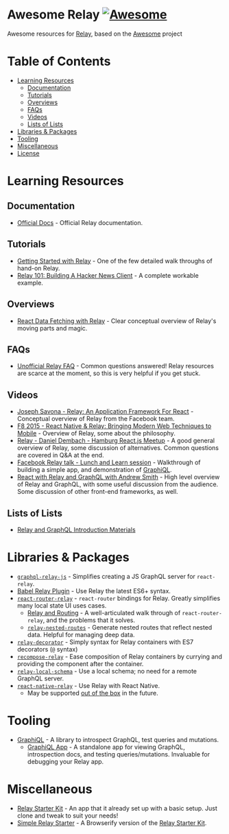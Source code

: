 # Awesome Relay [![Awesome](https://cdn.rawgit.com/sindresorhus/awesome/d7305f38d29fed78fa85652e3a63e154dd8e8829/media/badge.svg)](https://github.com/sindresorhus/awesome)
Awesome resources for [Relay](https://github.com/facebook/relay), based on the [Awesome](https://github.com/sindresorhus/awesome/) project

# Table of Contents
- [Learning Resources](https://github.com/expede/awesome-relay#learning-resources)
  - [Documentation](https://github.com/expede/awesome-relay#documentation)
  - [Tutorials](https://github.com/expede/awesome-relay#tutorials)
  - [Overviews](https://github.com/expede/awesome-relay#overviews)
  - [FAQs](https://github.com/expede/awesome-relay#faqs)
  - [Videos](https://github.com/expede/awesome-relay#videos)
  - [Lists of Lists](https://github.com/expede/awesome-relay#lists-of-lists)
- [Libraries & Packages](https://github.com/expede/awesome-relay/blob/master/README.md#libraries--packages)
- [Tooling](https://github.com/expede/awesome-relay#tooling)
- [Miscellaneous](https://github.com/expede/awesome-relay#miscellaneous)
- [License](https://github.com/expede/awesome-relay#license)

# Learning Resources
## Documentation
- [Official Docs](https://facebook.github.io/relay/docs/getting-started.html#content) - Official Relay documentation.

## Tutorials
- [Getting Started with Relay](https://auth0.com/blog/2015/10/06/getting-started-with-relay/) - One of the few detailed walk throughs of hand-on Relay.
- [Relay 101: Building A Hacker News Client](https://medium.com/@clayallsopp/relay-101-building-a-hacker-news-client-bb8b2bdc76e6#.1i64q1pf9) - A complete workable example.

## Overviews
- [React Data Fetching with Relay](http://www.sitepoint.com/react-data-fetching-with-relay/) - Clear conceptual overview of Relay's moving parts and magic.

## FAQs
- [Unofficial Relay FAQ](https://gist.github.com/wincent/598fa75e22bdfa44cf47) - Common questions answered! Relay resources are scarce at the moment, so this is very helpful if you get stuck.

## Videos
- [Joseph Savona - Relay: An Application Framework For React](https://www.youtube.com/watch?v=IrgHurBjQbg) - Conceptual overview of Relay from the Facebook team.
- [F8 2015 - React Native & Relay: Bringing Modern Web Techniques to Mobile](https://www.youtube.com/watch?v=X6YbAKiLCLU) - Overview of Relay, some about the philosophy.
- [Relay - Daniel Dembach - Hamburg React.js Meetup](https://www.youtube.com/watch?v=dvWTxy1eY6s) - A good general overview of Relay, some discussion of alternatives. Common questions are covered in Q&A at the end.
- [Facebook Relay talk - Lunch and Learn session](https://www.youtube.com/watch?v=sP3n-nht0Xo) - Walkthrough of building a simple app, and demonstration of [GraphiQL](https://github.com/graphql/graphiql).
- [React with Relay and GraphQL with Andrew Smith](https://www.youtube.com/watch?v=Cfna8gwt9h8) - High level overview of Relay and GraphQL, with some useful discussion from the audience. Some discussion of other front-end frameworks, as well.

## Lists of Lists
- [Relay and GraphQL Introduction Materials](https://quip.com/oLxzA1gTsJsE)

# Libraries & Packages
- [`graphql-relay-js`](https://github.com/graphql/graphql-relay-js) - Simplifies creating a JS GraphQL server for `react-relay`.
- [Babel Relay Plugin](https://www.npmjs.com/package/babel-relay-plugin) - Use Relay the latest ES6+ syntax.
- [`react-router-relay`](https://github.com/relay-tools/react-router-relay) - `react-router` bindings for Relay. Greatly simplifies many local state UI uses cases.
  - [Relay and Routing](https://medium.com/@cpojer/relay-and-routing-36b5439bad9#.h91614i65) - A well-articulated walk through of `react-router-relay`, and the problems that it solves.
  - [`relay-nested-routes`](https://www.npmjs.com/package/relay-nested-routes) - Generate nested routes that reflect nested data. Helpful for managing deep data.
- [`relay-decorator`](https://github.com/4Catalyzer/relay-decorators) - Simply syntax for Relay containers with ES7 decorators (`@` syntax)
- [`recompose-relay`](https://www.npmjs.com/package/recompose-relay) - Ease composition of Relay containers by currying and providing the component after the container.
- [`relay-local-schema`](https://github.com/relay-tools/relay-local-schema) - Use a local schema; no need for a remote GraphQL server.
- [`react-native-relay`](https://github.com/lenaten/react-native-relay) - Use Relay with React Native.
  - May be supported [out of the box](https://github.com/facebook/relay/issues/26) in the future.

# Tooling
- [GraphiQL](https://github.com/graphql/graphiql) - A library to introspect GraphQL, test queries and mutations.
  - [GraphiQL App](https://github.com/skevy/graphiql-app) - A standalone app for viewing GraphQL, introspection docs, and testing queries/mutations. Invaluable for debugging your Relay app.

# Miscellaneous
- [Relay Starter Kit](https://github.com/relayjs/relay-starter-kit) - An app that it already set up with a basic setup. Just clone and tweak to suit your needs!
- [Simple Relay Starter](https://github.com/mhart/simple-relay-starter) - A Browserify version of the [Relay Starter Kit](https://github.com/relayjs/relay-starter-kit).
